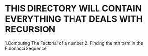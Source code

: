 # THIS DIRECTORY WILL CONTAIN EVERYTHING THAT DEALS WITH RECURSION

1.Computing The Factorial of a number
2. Finding the nth term in the Fibonacci Sequence
